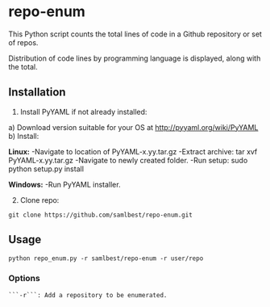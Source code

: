 repo-enum
=========

This Python script counts the total lines of code in a Github repository or set of repos.

Distribution of code lines by programming language is displayed, along with the total.

## Installation

1. Install PyYAML if not already installed:

a) Download version suitable for your OS at http://pyyaml.org/wiki/PyYAML
b) Install:

**Linux:**
-Navigate to location of PyYAML-x.yy.tar.gz
-Extract archive:
    tar xvf PyYAML-x.yy.tar.gz
-Navigate to newly created folder.
-Run setup:
    sudo python setup.py install

**Windows:**
-Run PyYAML installer.

2. Clone repo:

```git clone https://github.com/samlbest/repo-enum.git```

## Usage
    python repo_enum.py -r samlbest/repo-enum -r user/repo

### Options
    ```-r```: Add a repository to be enumerated.
